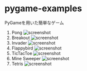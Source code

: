 # pygame-examples
PyGameを用いた簡単なゲーム


1. Pong
![screenshot](screenshot/pong.png)
1. Breakout
![screenshot](screenshot/breakout.png)
1. Invader
![screenshot](screenshot/invader.png)
1. Flappybird
![screenshot](screenshot/flappybird.png)
1. TicTacToe
![screenshot](screenshot/tictactoe.png)
1. Mine Sweeper
![screenshot](screenshot/minesweeper.png)
1. Tetris
![screenshot](screenshot/tetris.png)